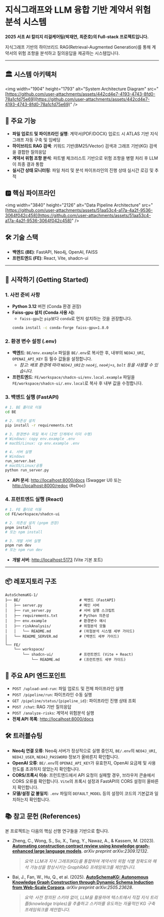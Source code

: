 # 지식그래프와 LLM 융합 기반 계약서 위험 분석 시스템

[](https://fastapi.tiangolo.com/)
[](https://react.dev/)
[](https://neo4j.com/)
[](https://vitejs.dev/)
[](https://www.python.org/)

**2025 서초 AI 칼리지 리걸케어팀(박재연, 최준호)의 Full-stack 프로젝트입니다.**

지식그래프 기반의 하이브리드 RAG(Retrieval-Augmented Generation)를 통해 계약서의 위험 조항을 분석하고 질의응답을 제공하는 시스템입니다.

-----

## 🏛️ 시스템 아키텍처

\<img width="1904" height="1793" alt="System Architecture Diagram" src="[https://github.com/user-attachments/assets/442cd4e7-4193-4743-8fd0-78a1cfd75e69](https://github.com/user-attachments/assets/442cd4e7-4193-4743-8fd0-78a1cfd75e69)" /\>

## 🚀 주요 기능

  * **파일 업로드 및 파이프라인 실행**: 계약서(PDF/DOCX) 업로드 시 ATLAS 기반 지식그래프 자동 구축 및 임베딩
  * **하이브리드 RAG 검색**: 키워드 기반(BM25/Vector) 검색과 그래프 기반(KG) 검색을 결합한 질의응답
  * **계약서 위험 조항 분석**: 파트별 체크리스트 기반으로 위험 조항을 병렬 처리 후 LLM이 최종 결과 통합
  * **실시간 상태 모니터링**: 파일 처리 및 분석 파이프라인의 진행 상태 실시간 로깅 및 추적

## 🅿️ 핵심 파이프라인

\<img width="3840" height="2126" alt="Data Pipeline Architecture" src="[https://github.com/user-attachments/assets/51aa53c4-a17a-4a2f-9536-3064f042c458](https://github.com/user-attachments/assets/51aa53c4-a17a-4a2f-9536-3064f042c458)" /\>

## 🛠️ 기술 스택

  * **백엔드 (BE)**: FastAPI, Neo4j, OpenAI, FAISS
  * **프런트엔드 (FE)**: React, Vite, shadcn-ui

-----

## 🚀 시작하기 (Getting Started)

### 1\. 사전 준비 사항

  * **Python 3.12** 버전 (Conda 환경 권장)
  * **Faiss-gpu 설치 (Conda 사용 시)**:
      * `faiss-gpu`는 `pip`보다 `conda`로 먼저 설치하는 것을 권장합니다.
    <!-- end list -->
    ```bash
    conda install -c conda-forge faiss-gpu=1.8.0
    ```

### 2\. 환경 변수 설정 (.env)

  * **백엔드**: `BE/env.example` 파일을 `BE/.env`로 복사한 후, 내부의 `NEO4J_URI`, `OPENAI_API_KEY` 등 필수 값들을 설정합니다.
      * *참고: 배포 환경에 따라 `NEO4J_URI`는 `neo4j`, `neo4j+s`, `bolt` 등을 사용할 수 있습니다.*
  * **프런트엔드**: `FE/workspace/shadcn-ui/env.local.example` 파일을 `FE/workspace/shadcn-ui/.env.local`로 복사 후 내부 값을 수정합니다.

### 3\. 백엔드 실행 (FastAPI)

```bash
# 1. BE 폴더로 이동
cd BE

# 2. 의존성 설치
pip install -r requirements.txt

# 3. 환경변수 파일 복사 (2번 단계에서 이미 수행)
# Windows: copy env.example .env
# macOS/Linux: cp env.example .env

# 4. 서버 실행
# Windows
run_server.bat
# macOS/Linux/공통
python run_server.py
```

  * **API 문서**: [http://localhost:8000/docs](https://www.google.com/search?q=http://localhost:8000/docs) (Swagger UI) 또는 [http://localhost:8000/redoc](https://www.google.com/search?q=http://localhost:8000/redoc) (ReDoc)

### 4\. 프런트엔드 실행 (React)

```bash
# 1. FE 폴더로 이동
cd FE/workspace/shadcn-ui

# 2. 의존성 설치 (pnpm 권장)
pnpm install
# 또는 npm install

# 3. 개발 서버 실행
pnpm run dev
# 또는 npm run dev
```

  * **개발 서버**: [http://localhost:5173](https://www.google.com/search?q=http://localhost:5173) (Vite 기본 포트)

-----

## 📦 레포지토리 구조

```
AutoSchemaKG-1/
├── BE/                           # 백엔드 (FastAPI)
│   ├── server.py                 # 메인 서버
│   ├── run_server.py             # 서버 실행 스크립트
│   ├── requirements.txt          # Python 의존성
│   ├── env.example               # 환경변수 예시
│   ├── riskAnalysis/             # 위험분석 모듈
│   │   └── README.md             # (위험분석 시스템 세부 가이드)
│   └── README_SERVER.md          # (백엔드 세부 가이드)
│
└── FE/
    └── workspace/
        └── shadcn-ui/            # 프런트엔드 (Vite + React)
            └── README.md         # (프런트엔드 세부 가이드)
```

## 🔌 주요 API 엔드포인트

  - `POST /upload-and-run`: 파일 업로드 및 전체 파이프라인 실행
  - `POST /pipeline/run`: 파이프라인 수동 실행
  - `GET /pipeline/status/{pipeline_id}`: 파이프라인 진행 상태 조회
  - `POST /chat`: RAG 기반 질의응답
  - `POST /analyze-risks`: 계약서 위험분석 실행
  - **전체 API 목록**: [http://localhost:8000/docs](https://www.google.com/search?q=http://localhost:8000/docs)

## 🛠️ 트러블슈팅

  * **Neo4j 연결 오류**: Neo4j 서버가 정상적으로 실행 중인지, `BE/.env`의 `NEO4J_URI`, `NEO4J_USER`, `NEO4J_PASSWORD` 정보가 올바른지 확인합니다.
  * **OpenAI 오류**: `BE/.env`의 `OPENAI_API_KEY`가 유효한지, OpenAI 요금제 및 사용 한도를 초과하지 않았는지 확인합니다.
  * **CORS/프록시 이슈**: 프런트엔드에서 API 요청이 실패할 경우, 브라우저 콘솔에서 CORS 오류를 확인합니다. `Vite`의 프록시 설정과 FastAPI의 CORS 설정이 올바른지 확인합니다.
  * **모델/설정 값 불일치**: `.env` 파일의 `DEFAULT_MODEL` 등의 설정이 코드의 기본값과 일치하는지 확인합니다.

## 📚 참고 문헌 (References)

본 프로젝트는 다음의 핵심 선행 연구들을 기반으로 합니다.

  * Zheng, C., Wong, S., Su, X., Tang, Y., Nawaz, A., & Kassem, M. (2023). **[Automating construction contract review using knowledge graph-enhanced large language models](https://arxiv.org/abs/2309.12132)**. *arXiv preprint arXiv:2309.12132*.

    > *요약: LLM과 지식 그래프(KG)를 통합하여 계약서의 위험 식별 정확도와 해석 가능성을 향상시키는 GraphRAG 프레임워크를 제안합니다.*

  * Bai, J., Fan, W., Hu, Q., et al. (2025). **[AutoSchemaKG: Autonomous Knowledge Graph Construction through Dynamic Schema Induction from Web-Scale Corpora](https://arxiv.org/abs/2505.23628)**. *arXiv preprint arXiv:2505.23628*.

    > *요약: 사전 정의된 스키마 없이, LLM을 활용하여 텍스트에서 직접 지식 트리플(knowledge triples)을 추출하고 스키마를 유도하는 자율적인 KG 구축 프레임워크를 제안합니다.*
